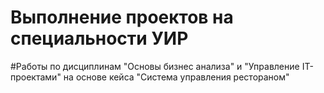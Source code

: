 # Выполнение проектов на специальности УИР
#Работы по дисциплинам "Основы бизнес анализа" и "Управление IT-проектами" на основе кейса "Система управления рестораном"

